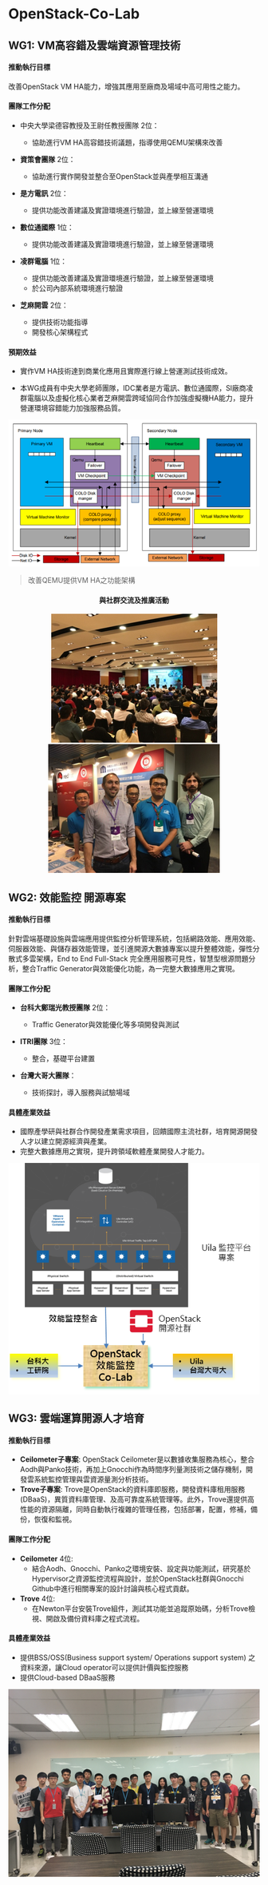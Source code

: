 # OpenStack-Co-Lab
   
   
## WG1: VM高容錯及雲端資源管理技術

#### 推動執行目標
改善OpenStack VM HA能力，增強其應用至廠商及場域中高可用性之能力。

#### 團隊工作分配
* 中央大學梁德容教授及王尉任教授團隊 2位：
  * 協助進行VM HA高容錯技術議題，指導使用QEMU架構來改善

* <b>資策會團隊</b> 2位：
  * 協助進行實作開發並整合至OpenStack並與產學相互溝通

* <b>是方電訊</b> 2位：
  * 提供功能改善建議及實證環境進行驗證，並上線至營運環境

* <b>數位通國際</b> 1位：
  * 提供功能改善建議及實證環境進行驗證，並上線至營運環境
  
* <b>凌群電腦</b> 1位：
  * 提供功能改善建議及實證環境進行驗證，並上線至營運環境
  * 於公司內部系統環境進行驗證
  
* <b>芝麻開雲</b> 2位：
  * 提供技術功能指導
  * 開發核心架構程式

#### 預期效益
* 實作VM HA技術達到商業化應用且實際進行線上營運測試技術成效。

* 本WG成員有中央大學老師團隊，IDC業者是方電訊、數位通國際，SI廠商凌群電腦以及虛擬化核心業者芝麻開雲跨域協同合作加強虛擬機HA能力，提升營運環境容錯能力加強服務品質。

 
<p align="center">
  <img src="https://github.com/twoss-io/OpenStack-Co-Lab/blob/master/img/openstack_intro1.png">
</p>

>改善QEMU提供VM HA之功能架構

<h4 align="center">與社群交流及推廣活動</h4>
<p align="center">
  <img src="https://github.com/twoss-io/OpenStack-Co-Lab/blob/master/img/openstack_intro2.png">
  <img src="https://github.com/twoss-io/OpenStack-Co-Lab/blob/master/img/openstack_intro3.png">
</p>

## WG2: 效能監控 開源專案 

#### 推動執行目標
針對雲端基礎設施與雲端應用提供監控分析管理系統，包括網路效能、應用效能、伺服器效能、與儲存器效能管理，並引進開源大數據專案以提升整體效能，彈性分散式多雲架構，End to End Full-Stack 完全應用服務可見性，智慧型根源問題分析，整合Traffic Generator與效能優化功能，為一完整大數據應用之實現。

#### 團隊工作分配
* <b>台科大鄭瑞光教授團隊</b> 2位：
   * Traffic Generator與效能優化等多項開發與測試
   
* <b>ITRI團隊</b> 3位： 
   * 整合，基礎平台建置
   
* <b>台灣大哥大團隊</b>：
   * 技術探討，導入服務與試驗場域

#### 具體產業效益
* 國際產學研與社群合作開發產業需求項目，回饋國際主流社群，培育開源開發人才以建立開源經濟與產業。
* 完整大數據應用之實現，提升跨領域軟體產業開發人才能力。
 
<p align="center">
  <img src="https://github.com/twoss-io/OpenStack-Co-Lab/blob/master/img/openstack_intro4.png">
</p>

## WG3: 雲端運算開源人才培育  

#### 推動執行目標
* <b>Ceilometer子專案</b>: OpenStack Ceilometer是以數據收集服務為核心，整合Aodh與Panko技術，再加上Gnocchi作為時間序列量測技術之儲存機制，開發雲系統監控管理與雲資源量測分析技術。
* <b>Trove子專案</b>: Trove是OpenStack的資料庫即服務，開發資料庫租用服務(DBaaS)，異質資料庫管理、及高可靠度系統管理等。此外，Trove還提供高性能的資源隔離，同時自動執行複雜的管理任務，包括部署，配置，修補，備份，恢復和監視。

#### 團隊工作分配
* <b>Ceilometer</b> 4位: 
   * 結合Aodh、Gnocchi、Panko之環境安裝、設定與功能測試，研究基於Hypervisor之資源監控流程與設計，並於OpenStack社群與Gnocchi Github中進行相關專案的設計討論與核心程式貢獻。
* <b>Trove</b> 4位:  
   * 在Newton平台安裝Trove組件，測試其功能並追蹤原始碼，分析Trove檢視、開啟及備份資料庫之程式流程。

#### 具體產業效益
* 提供BSS/OSS(Business support system/ Operations support system)  之資料來源，讓Cloud operator可以提供計價與監控服務
* 提供Cloud-based DBaaS服務
 
<p align="center">
  <img src="https://github.com/twoss-io/OpenStack-Co-Lab/blob/master/img/openstack_intro5.png">
</p>

